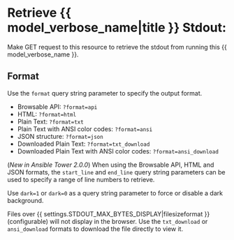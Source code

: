 # Retrieve {{ model_verbose_name|title }} Stdout:

Make GET request to this resource to retrieve the stdout from running this
{{ model_verbose_name }}.

## Format

Use the `format` query string parameter to specify the output format.

* Browsable API: `?format=api`
* HTML: `?format=html`
* Plain Text: `?format=txt`
* Plain Text with ANSI color codes: `?format=ansi`
* JSON structure: `?format=json`
* Downloaded Plain Text: `?format=txt_download`
* Downloaded Plain Text with ANSI color codes: `?format=ansi_download`

(_New in Ansible Tower 2.0.0_) When using the Browsable API, HTML and JSON
formats, the `start_line` and `end_line` query string parameters can be used
to specify a range of line numbers to retrieve.

Use `dark=1` or `dark=0` as a query string parameter to force or disable a
dark background.

Files over {{ settings.STDOUT_MAX_BYTES_DISPLAY|filesizeformat }} (configurable)
will not display in the browser. Use the `txt_download` or `ansi_download`
formats to download the file directly to view it.
